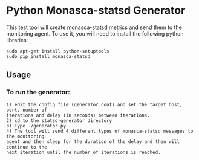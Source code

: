 # Python Monasca-statsd Generator

This test tool will create monasca-statsd metrics and send them to the monitoring agent.
To use it, you will need to install the following python libraries:
```
sudo apt-get install python-setuptools
sudo pip install monasca-statsd
```

## Usage
### To run the generator:
```
1) edit the config file (generator.conf) and set the target host, port, number of
iterations and delay (in seconds) between iterations.
2) cd to the statsd-generator directory
3) Type ./generator.py
4) The tool will send 4 different types of monasca-statsd messages to the monitoring
agent and then sleep for the duration of the delay and then will continue to the
next iteration until the number of iterations is reached.
```